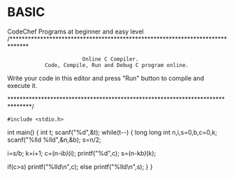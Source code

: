# BASIC
CodeChef Programs at beginner and easy level
/******************************************************************************

                            Online C Compiler.
                Code, Compile, Run and Debug C program online.
Write your code in this editor and press "Run" button to compile and execute it.

*******************************************************************************/


    #include <stdio.h>

int main()
{
int t;
scanf("%d",&t);
while(t--)
{
long long int n,i,s=0,b,c=0,k;
scanf("%lld %lld",&n,&b);
s=n/2;

i=s/b;
k=i+1;
c=(n-i*b)*(i);
printf("%d",c);
s=(n-k*b)*(k);

if(c>s) printf("%lld\n",c);
else printf("%lld\n",s);
}
}


   
